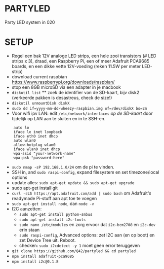 # PARTYLED
Party LED system in 020

# SETUP
* Regel een bak 12V analoge LED strips, een hele zooi transistors (# LED strips x 3), draad, een Raspberry Pi, een of meer Adafruit PCA9685 boards, en een dikke vette 12V-voeding (reken 11.5W per meter LED-strip)
* download current raspbian https://www.raspberrypi.org/downloads/raspbian/
* stop een 8GB microSD via een adapter in je macbook
* `diskutil list`
** zoek de identifier van de SD-kaart, bijv disk2 (verkeerde pakken is desastreus, check de size!)
* `diskutil unmountDisk diskX`
* `sudo dd if=yyyy-mm-dd-wheezy-raspbian.img of=/dev/diskX bs=2m`
* Voor wifi ipv LAN: edit `/etc/network/interfaces` *op de SD-kaart* door tijdelijk op LAN aan te sluiten en in te SSH-en.
```
    auto lo
    iface lo inet loopback
    iface eth0 inet dhcp
    auto wlan0
    allow-hotplug wlan0
    iface wlan0 inet dhcp
    wpa-ssid "your-network-name"
    wpa-psk "password-here"
```
* `sudo nmap -sP 192.168.1.0/24` om de pi te vinden.
* SSH in, and `sudo raspi-config`, expand filesystem en set timezone/local options
* update alles: `sudo apt-get update && sudo apt-get upgrade`
* sudo apt-get install git
* `curl -sLS https://apt.adafruit.com/add | sudo bash` om Adafruit's readymade Pi-stuff aan apt toe te voegen
* `sudo apt-get install node`, dan `node -v`
* I2C aanzetten:
  * `sudo apt-get install python-smbus`
  * `sudo apt-get install i2c-tools`
  * `sudo nano /etc/modules` en zorg ervoor dat `i2c-bcm2708` en `i2c-dev` erin staan
  * `sudo raspi-config`, Advanced options: zet I2C aan (en op boot) en zet Device Tree uit. Reboot.
  * checken: `sudo i2cdetect -y 1` moet geen error teruggeven
* `git clone https://github.com/Q42/partyled && cd partyled`
* `npm install adafruit-pca9685`
* `npm install i2c@0.1.8`

